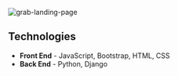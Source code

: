 ![grab-landing-page](/img/ams.gif)

## Technologies

* **Front End** - JavaScript, Bootstrap, HTML, CSS
* **Back End** - Python, Django
